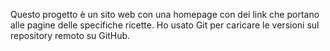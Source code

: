Questo progetto è un sito web con una homepage con dei link che portano alle pagine delle specifiche ricette. Ho usato Git per caricare le versioni sul repository remoto su GitHub.